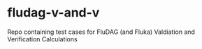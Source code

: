 fludag-v-and-v
==============

Repo containing test cases for FluDAG (and Fluka) Valdiation and Verification Calculations

